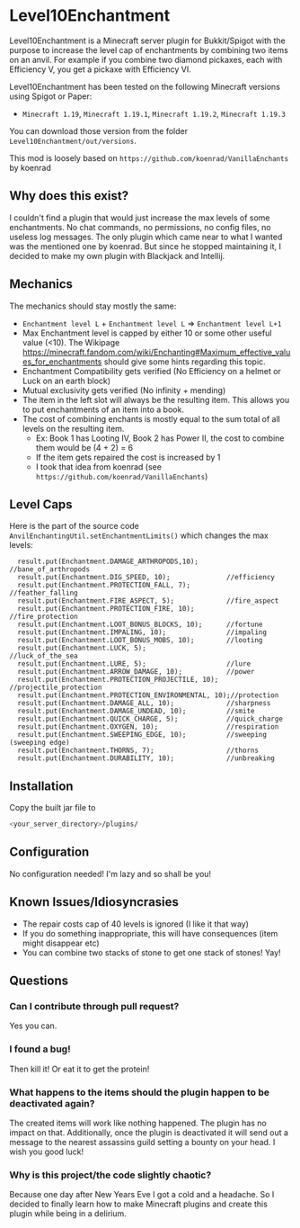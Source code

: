 # Level10Enchantment

Level10Enchantment is a Minecraft server plugin for Bukkit/Spigot with the purpose to increase the level cap of enchantments by combining two items on an anvil.
For example if you combine two diamond pickaxes, each with Efficiency V, you get a pickaxe with Efficiency VI.

Level10Enchantment has been tested on the following Minecraft versions using Spigot or Paper:
- `Minecraft 1.19`, `Minecraft 1.19.1`, `Minecraft 1.19.2`, `Minecraft 1.19.3`

You can download those version from the folder `Level10Enchantment/out/versions`.

This mod is loosely based on `https://github.com/koenrad/VanillaEnchants` by koenrad

## Why does this exist?

I couldn't find a plugin that would just increase the max levels of some enchantments.
No chat commands, no permissions, no config files, no useless log messages.
The only plugin which came near to what I wanted was the mentioned one by koenrad.
But since he stopped maintaining it, I decided to make my own plugin with Blackjack and Intellij.

## Mechanics

The mechanics should stay mostly the same:
- `Enchantment level L` + `Enchantment level L` => `Enchantment level L+1`
- Max Enchantment level is capped by either 10 or some other useful value (<10). 
The Wikipage https://minecraft.fandom.com/wiki/Enchanting#Maximum_effective_values_for_enchantments should give some hints regarding this topic. 
- Enchantment Compatibility gets verified (No Efficiency on a helmet or Luck on an earth block)
- Mutual exclusivity gets verified (No infinity + mending)
- The item in the left slot will always be the resulting item. This allows you to put enchantments of an item into a book.
- The cost of combining enchants is mostly equal to the sum total of all levels on the resulting item.
    - Ex: Book 1 has Looting IV, Book 2 has Power II, the cost to combine them would be (4 + 2) = 6
    - If the item gets repaired the cost is increased by 1
    - I took that idea from koenrad (see `https://github.com/koenrad/VanillaEnchants`)

## Level Caps

Here is the part of the source code `AnvilEnchantingUtil.setEnchantmentLimits()` which changes the max levels:

      result.put(Enchantment.DAMAGE_ARTHROPODS,10);       //bane_of_arthropods
      result.put(Enchantment.DIG_SPEED, 10);              //efficiency
      result.put(Enchantment.PROTECTION_FALL, 7);         //feather_falling
      result.put(Enchantment.FIRE_ASPECT, 5);             //fire_aspect
      result.put(Enchantment.PROTECTION_FIRE, 10);        //fire_protection
      result.put(Enchantment.LOOT_BONUS_BLOCKS, 10);      //fortune
      result.put(Enchantment.IMPALING, 10);               //impaling
      result.put(Enchantment.LOOT_BONUS_MOBS, 10);        //looting
      result.put(Enchantment.LUCK, 5);                    //luck_of_the_sea
      result.put(Enchantment.LURE, 5);                    //lure
      result.put(Enchantment.ARROW_DAMAGE, 10);           //power
      result.put(Enchantment.PROTECTION_PROJECTILE, 10);  //projectile_protection
      result.put(Enchantment.PROTECTION_ENVIRONMENTAL, 10);//protection
      result.put(Enchantment.DAMAGE_ALL, 10);             //sharpness
      result.put(Enchantment.DAMAGE_UNDEAD, 10);          //smite
      result.put(Enchantment.QUICK_CHARGE, 5);            //quick_charge
      result.put(Enchantment.OXYGEN, 10);                 //respiration
      result.put(Enchantment.SWEEPING_EDGE, 10);          //sweeping (sweeping edge)
      result.put(Enchantment.THORNS, 7);                  //thorns
      result.put(Enchantment.DURABILITY, 10);             //unbreaking


## Installation

Copy the built jar file to

```bash
<your_server_directory>/plugins/
```

## Configuration

No configuration needed! I'm lazy and so shall be you!

## Known Issues/Idiosyncrasies
- The repair costs cap of 40 levels is ignored (I like it that way)
- If you do something inappropriate, this will have consequences (item might disappear etc)
- You can combine two stacks of stone to get one stack of stones! Yay!

## Questions

### Can I contribute through pull request?

Yes you can.

### I found a bug!

Then kill it! Or eat it to get the protein!

### What happens to the items should the plugin happen to be deactivated again?

The created items will work like nothing happened. The plugin has no impact on that. Additionally, once the plugin is 
deactivated it will send out a message to the nearest assassins guild setting a bounty on your head.
I wish you good luck!

### Why is this project/the code slightly chaotic?

Because one day after New Years Eve I got a cold and a headache. 
So I decided to finally learn how to make Minecraft plugins and create this plugin while being in a delirium.
